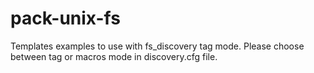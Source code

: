 pack-unix-fs
=========

Templates examples to use with fs_discovery tag mode.
Please choose between tag or macros mode in discovery.cfg file.

